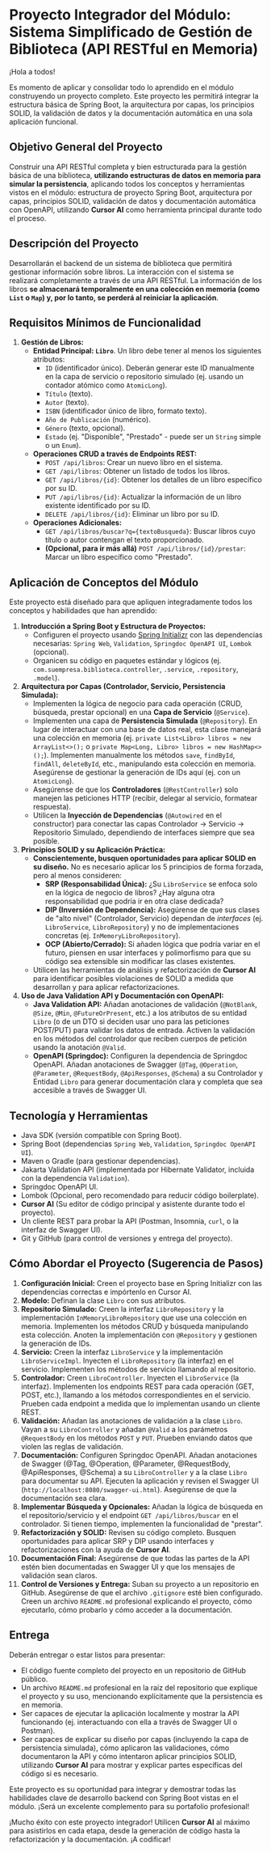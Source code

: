 # Proyecto Integrador del Módulo: Sistema Simplificado de Gestión de Biblioteca (API RESTful en Memoria)

¡Hola a todos!

Es momento de aplicar y consolidar todo lo aprendido en el módulo construyendo un proyecto completo. Este proyecto les permitirá integrar la estructura básica de Spring Boot, la arquitectura por capas, los principios SOLID, la validación de datos y la documentación automática en una sola aplicación funcional.

## Objetivo General del Proyecto

Construir una API RESTful completa y bien estructurada para la gestión básica de una biblioteca, **utilizando estructuras de datos en memoria para simular la persistencia**, aplicando todos los conceptos y herramientas vistos en el módulo: estructura de proyecto Spring Boot, arquitectura por capas, principios SOLID, validación de datos y documentación automática con OpenAPI, utilizando **Cursor AI** como herramienta principal durante todo el proceso.

## Descripción del Proyecto

Desarrollarán el backend de un sistema de biblioteca que permitirá gestionar información sobre libros. La interacción con el sistema se realizará completamente a través de una API RESTful. La información de los libros **se almacenará temporalmente en una colección en memoria (como `List` o `Map`) y, por lo tanto, se perderá al reiniciar la aplicación**.

## Requisitos Mínimos de Funcionalidad

1. **Gestión de Libros:**
    * **Entidad Principal: `Libro`**. Un libro debe tener al menos los siguientes atributos:
        * `ID` (identificador único). Deberán generar este ID manualmente en la capa de servicio o repositorio simulado (ej. usando un contador atómico como `AtomicLong`).
        * `Título` (texto).
        * `Autor` (texto).
        * `ISBN` (identificador único de libro, formato texto).
        * `Año de Publicación` (numérico).
        * `Género` (texto, opcional).
        * `Estado` (ej. "Disponible", "Prestado" - puede ser un `String` simple o un `Enum`).
    * **Operaciones CRUD a través de Endpoints REST:**
        * `POST /api/libros`: Crear un nuevo libro en el sistema.
        * `GET /api/libros`: Obtener un listado de todos los libros.
        * `GET /api/libros/{id}`: Obtener los detalles de un libro específico por su ID.
        * `PUT /api/libros/{id}`: Actualizar la información de un libro existente identificado por su ID.
        * `DELETE /api/libros/{id}`: Eliminar un libro por su ID.
    * **Operaciones Adicionales:**
        * `GET /api/libros/buscar?q={textoBusqueda}`: Buscar libros cuyo título o autor contengan el texto proporcionado.
        * **(Opcional, para ir más allá)** `POST /api/libros/{id}/prestar`: Marcar un libro específico como "Prestado".

## Aplicación de Conceptos del Módulo

Este proyecto está diseñado para que apliquen integradamente todos los conceptos y habilidades que han aprendido:

1. **Introducción a Spring Boot y Estructura de Proyectos:**
    * Configuren el proyecto usando [Spring Initializr](https://start.spring.io/) con las dependencias necesarias: `Spring Web`, `Validation`, `Springdoc OpenAPI UI`, `Lombok` (opcional).
    * Organicen su código en paquetes estándar y lógicos (ej. `com.suempresa.biblioteca.controller`, `.service`, `.repository`, `.model`).
2. **Arquitectura por Capas (Controlador, Servicio, Persistencia Simulada):**
    * Implementen la lógica de negocio para cada operación (CRUD, búsqueda, prestar opcional) en una **Capa de Servicio** (`@Service`).
    * Implementen una capa de **Persistencia Simulada** (`@Repository`). En lugar de interactuar con una base de datos real, esta clase manejará una colección en memoria (ej. `private List<Libro> libros = new ArrayList<>();` o `private Map<Long, Libro> libros = new HashMap<>();`). Implementen manualmente los métodos `save`, `findById`, `findAll`, `deleteById`, etc., manipulando esta colección en memoria. Asegúrense de gestionar la generación de IDs aquí (ej. con un `AtomicLong`).
    * Asegúrense de que los **Controladores** (`@RestController`) solo manejen las peticiones HTTP (recibir, delegar al servicio, formatear respuesta).
    * Utilicen la **Inyección de Dependencias** (`@Autowired` en el constructor) para conectar las capas Controlador -> Servicio -> Repositorio Simulado, dependiendo de interfaces siempre que sea posible.
3. **Principios SOLID y su Aplicación Práctica:**
    * **Conscientemente, busquen oportunidades para aplicar SOLID en su diseño.** No es necesario aplicar los 5 principios de forma forzada, pero al menos consideren:
        * **SRP (Responsabilidad Única):** ¿Su `LibroService` se enfoca solo en la lógica de negocio de libros? ¿Hay alguna otra responsabilidad que podría ir en otra clase dedicada?
        * **DIP (Inversión de Dependencia):** Asegúrense de que sus clases de "alto nivel" (Controlador, Servicio) dependan de *interfaces* (ej. `LibroService`, `LibroRepository`) y no de implementaciones concretas (ej. `InMemoryLibroRepository`).
        * **OCP (Abierto/Cerrado):** Si añaden lógica que podría variar en el futuro, piensen en usar interfaces y polimorfismo para que su código sea extensible sin modificar las clases existentes.
    * Utilicen las herramientas de análisis y refactorización de **Cursor AI** para identificar posibles violaciones de SOLID a medida que desarrollan y para aplicar refactorizaciones.
4. **Uso de Java Validation API y Documentación con OpenAPI:**
    * **Java Validation API:** Añadan anotaciones de validación (`@NotBlank`, `@Size`, `@Min`, `@FutureOrPresent`, etc.) a los atributos de su entidad `Libro` (o de un DTO si deciden usar uno para las peticiones POST/PUT) para validar los datos de entrada. Activen la validación en los métodos del controlador que reciben cuerpos de petición usando la anotación `@Valid`.
    * **OpenAPI (Springdoc):** Configuren la dependencia de Springdoc OpenAPI. Añadan anotaciones de Swagger (`@Tag`, `@Operation`, `@Parameter`, `@RequestBody`, `@ApiResponses`, `@Schema`) a su Controlador y Entidad `Libro` para generar documentación clara y completa que sea accesible a través de Swagger UI.

## Tecnología y Herramientas

* Java SDK (versión compatible con Spring Boot).
* Spring Boot (dependencias `Spring Web`, `Validation`, `Springdoc OpenAPI UI`).
* Maven o Gradle (para gestionar dependencias).
* Jakarta Validation API (implementada por Hibernate Validator, incluida con la dependencia `Validation`).
* Springdoc OpenAPI UI.
* Lombok (Opcional, pero recomendado para reducir código boilerplate).
* **Cursor AI** (Su editor de código principal y asistente durante todo el proyecto).
* Un cliente REST para probar la API (Postman, Insomnia, `curl`, o la interfaz de Swagger UI).
* Git y GitHub (para control de versiones y entrega del proyecto).

## Cómo Abordar el Proyecto (Sugerencia de Pasos)

1. **Configuración Inicial:** Creen el proyecto base en Spring Initializr con las dependencias correctas e impórtenlo en Cursor AI.
2. **Modelo:** Definan la clase `Libro` con sus atributos.
3. **Repositorio Simulado:** Creen la interfaz `LibroRepository` y la implementación `InMemoryLibroRepository` que use una colección en memoria. Implementen los métodos CRUD y búsqueda manipulando esta colección. Anoten la implementación con `@Repository` y gestionen la generación de IDs.
4. **Servicio:** Creen la interfaz `LibroService` y la implementación `LibroServiceImpl`. Inyecten el `LibroRepository` (la interfaz) en el servicio. Implementen los métodos de servicio llamando al repositorio.
5. **Controlador:** Creen `LibroController`. Inyecten el `LibroService` (la interfaz). Implementen los endpoints REST para cada operación (GET, POST, etc.), llamando a los métodos correspondientes en el servicio. Prueben cada endpoint a medida que lo implementan usando un cliente REST.
6. **Validación:** Añadan las anotaciones de validación a la clase `Libro`. Vayan a su `LibroController` y añadan `@Valid` a los parámetros `@RequestBody` en los métodos `POST` y `PUT`. Prueben enviando datos que violen las reglas de validación.
7. **Documentación:** Configuren Springdoc OpenAPI. Añadan anotaciones de Swagger (@Tag, @Operation, @Parameter, @RequestBody, @ApiResponses, @Schema) a su `LibroController` y a la clase `Libro` para documentar su API. Ejecuten la aplicación y revisen el Swagger UI (`http://localhost:8080/swagger-ui.html`). Asegúrense de que la documentación sea clara.
8. **Implementar Búsqueda y Opcionales:** Añadan la lógica de búsqueda en el repositorio/servicio y el endpoint `GET /api/libros/buscar` en el controlador. Si tienen tiempo, implementen la funcionalidad de "prestar".
9. **Refactorización y SOLID:** Revisen su código completo. Busquen oportunidades para aplicar SRP y DIP usando interfaces y refactorizaciones con la ayuda de **Cursor AI**.
10. **Documentación Final:** Asegúrense de que todas las partes de la API estén bien documentadas en Swagger UI y que los mensajes de validación sean claros.
11. **Control de Versiones y Entrega:** Suban su proyecto a un repositorio en GitHub. Asegúrense de que el archivo `.gitignore` esté bien configurado. Creen un archivo `README.md` profesional explicando el proyecto, cómo ejecutarlo, cómo probarlo y cómo acceder a la documentación.

## Entrega

Deberán entregar o estar listos para presentar:

* El código fuente completo del proyecto en un repositorio de GitHub público.
* Un archivo `README.md` profesional en la raíz del repositorio que explique el proyecto y su uso, mencionando explícitamente que la persistencia es en memoria.
* Ser capaces de ejecutar la aplicación localmente y mostrar la API funcionando (ej. interactuando con ella a través de Swagger UI o Postman).
* Ser capaces de explicar su diseño por capas (incluyendo la capa de persistencia simulada), cómo aplicaron las validaciones, cómo documentaron la API y cómo intentaron aplicar principios SOLID, utilizando **Cursor AI** para mostrar y explicar partes específicas del código si es necesario.

Este proyecto es su oportunidad para integrar y demostrar todas las habilidades clave de desarrollo backend con Spring Boot vistas en el módulo. ¡Será un excelente complemento para su portafolio profesional!

¡Mucho éxito con este proyecto integrador! Utilicen **Cursor AI** al máximo para asistirlos en cada etapa, desde la generación de código hasta la refactorización y la documentación. ¡A codificar!
